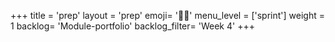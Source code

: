+++
title = 'prep'
layout = 'prep'
emoji= '🧑🏿‍'
menu_level = ['sprint']
weight = 1
backlog= 'Module-portfolio'
backlog_filter= 'Week 4'
+++


